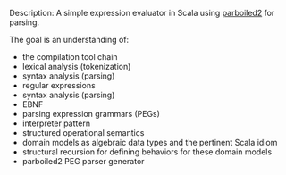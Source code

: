 Description: A simple expression evaluator in Scala using
[parboiled2](https://github.com/sirthias/parboiled2) for parsing.

The goal is an understanding of:

- the compilation tool chain
- lexical analysis (tokenization)
- syntax analysis (parsing)
- regular expressions
- syntax analysis (parsing)
- EBNF
- parsing expression grammars (PEGs)
- interpreter pattern
- structured operational semantics
- domain models as algebraic data types and the pertinent Scala idiom
- structural recursion for defining behaviors for these domain models
- parboiled2 PEG parser generator